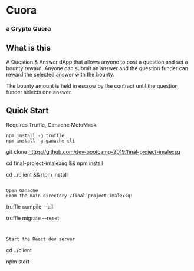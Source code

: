 # Cuora

### a Crypto Quora

## What is this

A Question & Answer dApp that allows anyone to post a question and set a bounty reward. Anyone can submit an answer and the question funder can reward the selected answer with the bounty.

The bounty amount is held in escrow by the contract until the question funder selects one answer.

## Quick Start

Requires Truffle, Ganache MetaMask

```
npm install -g truffle
npm install -g ganache-cli

```

git clone https://github.com/dev-bootcamp-2019/final-project-imalexsq

cd final-project-imalexsq && npm install

cd ../client && npm install

```

Open Ganache
From the main directory /final-project-imalexsq:

```

truffle compile --all

truffle migrate --reset

```


Start the React dev server

```

cd ../client

npm start

```

```
